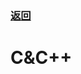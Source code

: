 ### [返回](../README.md)

# C&C++                                                                                      